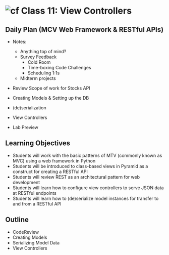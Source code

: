 # ![cf](http://i.imgur.com/7v5ASc8.png) Class 11: View Controllers

## Daily Plan (MCV Web Framework & RESTful APIs)
- Notes:
    - Anything top of mind?
    - Survey Feedback
        - Cold Room
        - Time-boxing Code Challenges
        - Scheduling 1:1s
    - Midterm projects
    
- Review Scope of work for Stocks API
- Creating Models & Setting up the DB
- (de)serialization 
- View Controllers
- Lab Preview

## Learning Objectives

- Students will work with the basic patterns of MTV (commonly known as MVC) using a web framework in Python
- Students will be introduced to class-based views in Pyramid as a construct for creating a RESTful API
- Students will review REST as an architectural pattern for web development
- Students will learn how to configure view controllers to serve JSON data at RESTful endpoints
- Students will learn how to (de)serialize model instances for transfer to and from a RESTful API

## Outline
- CodeReview
- Creating Models
- Serializing Model Data
- View Controllers
<!-- [Hyperlinks]  -->


<!-- links -->
<!-- [Hyperlinks]: To supporting materials -->

